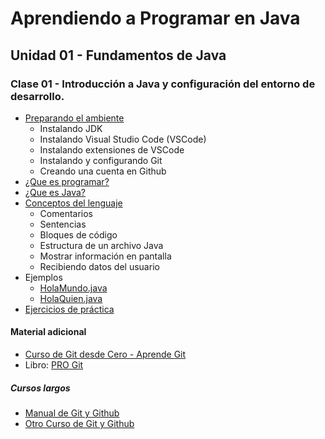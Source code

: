 # Aprendiendo a Programar en Java
## Unidad 01 - Fundamentos de Java
### Clase 01 - Introducción a Java y configuración del entorno de desarrollo.
- [Preparando el ambiente](preparando_ambiente.md)
  - Instalando JDK
  - Instalando Visual Studio Code (VSCode)
  - Instalando extensiones de VSCode
  - Instalando y configurando Git
  - Creando una cuenta en Github
- [¿Que es programar?](programacion.md)
- [¿Que es Java?](java.md)
- [Conceptos del lenguaje](conceptos_lenguaje.ipynb)
  - Comentarios
  - Sentencias
  - Bloques de código
  - Estructura de un archivo Java
  - Mostrar información en pantalla
  - Recibiendo datos del usuario
- Ejemplos
  - [HolaMundo.java](ejemplos/HolaMundo.java)
  - [HolaQuien.java](ejemplos/HolaQuien.java)
- [Ejercicios de práctica](ejercicios.md)

#### Material adicional
- [Curso de Git desde Cero - Aprende Git](https://youtu.be/h2ZzlNVl-nI)
- Libro: [PRO Git](assets/progit_es.pdf)
##### Cursos largos
- [Manual de Git y Github](https://youtu.be/j8CSUPIB8mA?list=PLvimn1Ins-43-1sXQmGZPWLjNjPyGNi0R)
- [Otro Curso de Git y Github](https://youtu.be/ANF1X42_ae4?list=PLU8oAlHdN5BlyaPFiNQcV0xDqy0eR35aU)
